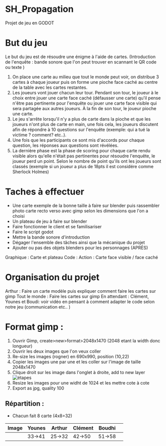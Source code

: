 # SH_Propagation
Projet de jeu en GODOT

# But du jeu
  Le but du jeu est de résoudre une énigme à l'aide de cartes.
  (Introduction de l'enquête : bande sonore que l'on peut trouver en scannant le QR code ou texte )
  1. On place une carte au milieu que tout le monde peut voir, on distribue 3 cartes à chaque joueur puis on forme une pioche face caché au centre de la table avec les cartes restantes.
  2. Les joueurs vont jouer chacun leur tour. Pendant son tour, le joueur à le choix entre jouer une carte face caché (défausser une carte) qu'il pense n'être pas pertinente pour l'enquête ou jouer une carte face visible qui sera partagée aux autres joueurs. À la fin de son tour, le joueur pioche une carte.
  3. Le jeu s'arrête lorsqu'il n'y a plus de carte dans la pioche et que les joueurs n'ont plus de carte en main, une fois cela, les joueurs discutent afin de répondre à 10 questions sur l'enquête (exemple: qui a tué la victime ? comment? etc..).
  4. Une fois que les participants ce sont mis d'accords pour chaque question, les réponses aux questions sont révélées.
  5. La dernière phase est la phase de scoring pour chaque carte rendu visible alors qu'elle n'était pas pertinentes pour résoudre l'enquête, le joueur perd un point. Selon le nombre de point qu'ils ont les joueurs sont classés (exemple si un joueur a plus de 18pts il est considére comme Sherlock Holmes)     

# Taches à effectuer
 - Une carte exemple de la bonne taille à faire sur blender puis rassembler photo carte recto verso avec gimp selon les dimensions que l'on a choisi
 - Un plateau de jeu à faire sur blender
 - Faire fonctionner le client et se familisariser
 - Faire le script godot
 - Mettre la bande sonore d'introduction
 - Dégager l'ensemble des tâches ainsi que la mécanique du projet   
 - Ajouter ou pas des objets blenders pour les personnages (APRÈS)

Graphique : Carte et plateau
Code : Action : Carte face visible / face caché

# Organisation du projet
 Arthur : Faire un carte modèle puis expliquer comment faire les cartes sur gimp
 Tout le monde : Faire les cartes sur gimp
 En attendant : Clément, Younes et Boudi: voir vidéo en pensant à comment adapter le code selon notre jeu (communication etc.. )  

# Format gimp :

  1. Ouvrir Gimp, create>new>format>2048x1470 (2048 etant la width donc longueur)
  2. Ouvrir les deux images que l'on veux coller
  3. Re-size les images (rogner) en 690x990, position (10,22)
  4. Copier les images une par une et les coller sur l'image de taille 2048x1470
  5. Clique droit sur les image dans l'onglet à droite, add to new layer ![étapes](screen_layer.png)
  6. Resize les images pour une widht de 1024 et les mettre cote à cote
  7. Export as jpg, quality 100

## Répartition :
 -  Chacun fait 8 carte (4x8=32)

 | Image | Younes | Arthur | Clément | Boudhi |   |
 |-------|--------|--------|---------|--------|---|
 |       | 33->41       | 25->32     |42->50| 51->58    |   |
